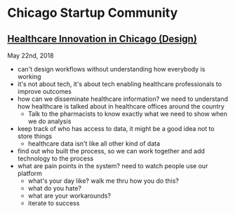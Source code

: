 # Chicago Startup Community

## [Healthcare Innovation in Chicago (Design)](https://www.meetup.com/Chicago-Startup-Community/events/250817190/)

May 22nd, 2018

* can't design workflows without understanding how everybody is working
* it's not about tech, it's about tech enabling healthcare professionals to improve outcomes
* how can we disseminate healthcare information? we need to understand how healthcare is talked about in healthcare offices around the country
    * Talk to the pharmacists to know exactly what we need to show when we do analysis
* keep track of who has access to data, it might be a good idea not to store things
    * healthcare data isn't like all other kind of data
* find out who built the process, so we can work together and add technology to the process
* what are pain points in the system? need to watch people use our platform
    * what's your day like? walk me thru how you do this?
    * what do you hate?
    * what are your workarounds?
    * iterate to success
